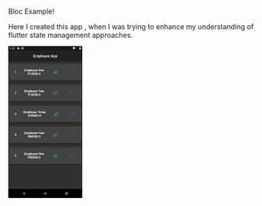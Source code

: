 Bloc Example!

Here I created this app , when I was trying to enhance my understanding of flutter state management approaches.

<img src="1.png" width="150" >

